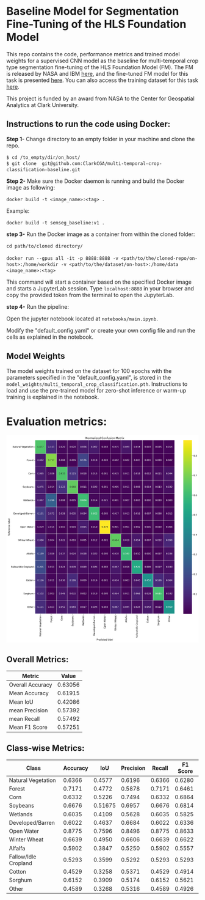# Baseline Model for Segmentation Fine-Tuning of the HLS Foundation Model
This repo contains the code, performance metrics and trained model weights for a supervised CNN model as the baseline for multi-temporal crop type segmentation fine-tuning of the HLS Foundation Model (FM). The FM is released by NASA and IBM [here](https://huggingface.co/ibm-nasa-geospatial), and the fine-tuned FM model for this task is presented [here](https://huggingface.co/ibm-nasa-geospatial/Prithvi-100M-multi-temporal-crop-classification). You can also access the training dataset for this task [here](https://huggingface.co/datasets/ibm-nasa-geospatial/multi-temporal-crop-classification). 

This project is funded by an award from NASA to the Center for Geospatial Analytics at Clark University. 

## Instructions to run the code using Docker:

**Step 1-** Change directory to an empty folder in your machine and clone the repo.
```
$ cd /to_empty/dir/on_host/
$ git clone  git@github.com:ClarkCGA/multi-temporal-crop-classification-baseline.git
```

**Step 2-** Make sure the Docker daemon is running and build the Docker image as following:
```
docker build -t <image_name>:<tag> .
```
Example:
```
docker build -t semseg_baseline:v1 .
```

**step 3-** Run the Docker image as a container from within the cloned folder:
```
cd path/to/cloned directory/

docker run --gpus all -it -p 8888:8888 -v <path/to/the/cloned-repo/on-host>:/home/workdir -v <path/to/the/dataset/on-host>:/home/data  <image_name>:<tag>
```

This command will start a container based on the specified Docker image and starts a JupyterLab session. Type `localhost:8888` in your browser and copy the provided token from the terminal to open the JupyterLab.

**step 4-** Run the pipeline:

Open the jupyter notebook located at `notebooks/main.ipynb`.

Modify the "default_config.yaml" or create your own config file and run the cells as explained in the notebook.

## Model Weights
The model weights trained on the dataset for 100 epochs with the parameters specified in the "default_config.yaml", is stored in the `model_weights/multi_temporal_crop_classification.pth`. Instructions to load and use the pre-trained model for zero-shot inference or warm-up training is explained in the notebook.

# Evaluation metrics:
![Confusion Matrix](_media/confusion_matrix.png)   
 
## Overall Metrics:

|Metric          |Value   |
|----------------|--------|
|Overall Accuracy|0.63056 |
|Mean Accuracy   |0.61915 |
|Mean IoU        |0.42086 |
|mean Precision  |0.57392 |
|mean Recall     |0.57492 |
|Mean F1 Score   |0.57251 |

## Class-wise Metrics:

|Class               | Accuracy   |IoU         |Precision  |Recall       |F1 Score    |
|--------------------|------------|------------|-----------|-------------|------------|
|Natural Vegetation  |0.6366      |0.4577      |0.6196     |0.6366       |0.6280      |
|Forest              |0.7171      |0.4772      |0.5878     |0.7171       |0.6461      |
|Corn                |0.6332      |0.5226      |0.7494     |0.6332       |0.6864      |
|Soybeans            |0.6676      |0.51675     |0.6957     |0.6676       |0.6814      |
|Wetlands            |0.6035      |0.4109      |0.5628     |0.6035       |0.5825      |
|Developed/Barren    |0.6022      |0.4637      |0.6684     |0.6022       |0.6336      |
|Open Water          |0.8775      |0.7596      |0.8496     |0.8775       |0.8633      |
|Winter Wheat        |0.6639      |0.4950      |0.6606     |0.6639       |0.6622      |
|Alfalfa             |0.5902      |0.3847      |0.5250     |0.5902       |0.5557      |
|Fallow/Idle Cropland|0.5293      |0.3599      |0.5292     |0.5293       |0.5293      |
|Cotton              |0.4529      |0.3258      |0.5371     |0.4529       |0.4914      |
|Sorghum             |0.6152      |0.3909      |0.5174     |0.6152       |0.5621      |
|Other               |0.4589      |0.3268      |0.5316     |0.4589       |0.4926      |





